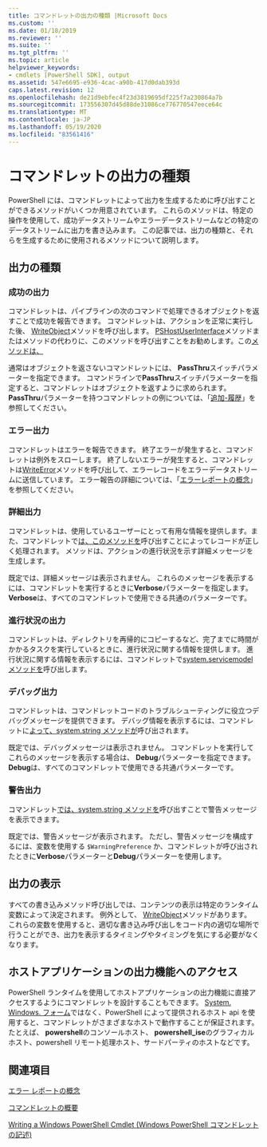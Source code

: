 ```yaml
---
title: コマンドレットの出力の種類 |Microsoft Docs
ms.custom: ''
ms.date: 01/18/2019
ms.reviewer: ''
ms.suite: ''
ms.tgt_pltfrm: ''
ms.topic: article
helpviewer_keywords:
- cmdlets [PowerShell SDK], output
ms.assetid: 547e6695-e936-4cac-a90b-417d0dab393d
caps.latest.revision: 12
ms.openlocfilehash: de21d9ebfec4f23d3819695df225f7a230864a7b
ms.sourcegitcommit: 173556307d45d88de31086ce776770547eece64c
ms.translationtype: MT
ms.contentlocale: ja-JP
ms.lasthandoff: 05/19/2020
ms.locfileid: "83561416"
---
```

# <a name="types-of-cmdlet-output"></a>コマンドレットの出力の種類

PowerShell には、コマンドレットによって出力を生成するために呼び出すことができるメソッドがいくつか用意されています。 これらのメソッドは、特定の操作を使用して、成功データストリームやエラーデータストリームなどの特定のデータストリームに出力を書き込みます。 この記事では、出力の種類と、それらを生成するために使用されるメソッドについて説明します。

## <a name="types-of-output"></a>出力の種類

### <a name="success-output"></a>成功の出力

コマンドレットは、パイプラインの次のコマンドで処理できるオブジェクトを返すことで成功を報告できます。 コマンドレットは、アクションを正常に実行した後、 [WriteObject](/dotnet/api/System.Management.Automation.Cmdlet.WriteObject)メソッドを呼び出します。 [PSHostUserInterface](/dotnet/api/System.Management.Automation.Host.PSHostUserInterface.WriteLine)メソッドまたはメソッドの代わりに、このメソッドを呼び出すことをお勧めします。この[メソッドは、](/dotnet/api/System.Console.WriteLine)

通常はオブジェクトを返さないコマンドレットには、 **PassThru**スイッチパラメーターを指定できます。
コマンドラインで**PassThru**スイッチパラメーターを指定すると、コマンドレットはオブジェクトを返すように求められます。 **PassThru**パラメーターを持つコマンドレットの例については、「[追加-履歴](/powershell/module/Microsoft.PowerShell.Core/Add-History)」を参照してください。

### <a name="error-output"></a>エラー出力

コマンドレットはエラーを報告できます。 終了エラーが発生すると、コマンドレットは例外をスローします。 終了しないエラーが発生すると、コマンドレットは[WriteError](/dotnet/api/System.Management.Automation.Provider.CmdletProvider.WriteError)メソッドを呼び出して、エラーレコードをエラーデータストリームに送信しています。 エラー報告の詳細については、「[エラーレポートの概念](./error-reporting-concepts.md)」を参照してください。

### <a name="verbose-output"></a>詳細出力

コマンドレットは、使用しているユーザーにとって有用な情報を提供します。また、コマンドレットで[は、このメソッドを](/dotnet/api/System.Management.Automation.Cmdlet.WriteVerbose)呼び出すことによってレコードが正しく処理されます。 メソッドは、アクションの進行状況を示す詳細メッセージを生成します。

既定では、詳細メッセージは表示されません。 これらのメッセージを表示するには、コマンドレットを実行するときに**Verbose**パラメーターを指定します。 **Verbose**は、すべてのコマンドレットで使用できる共通のパラメーターです。

### <a name="progress-output"></a>進行状況の出力

コマンドレットは、ディレクトリを再帰的にコピーするなど、完了までに時間がかかるタスクを実行しているときに、進行状況に関する情報を提供します。 進行状況に関する情報を表示するには、コマンドレットで[system.servicemodel メソッドを](/dotnet/api/System.Management.Automation.Cmdlet.WriteProgress)呼び出します。

### <a name="debug-output"></a>デバッグ出力

コマンドレットは、コマンドレットコードのトラブルシューティングに役立つデバッグメッセージを提供できます。 デバッグ情報を表示するには、コマンドレットに[よって、system.string メソッドが](/dotnet/api/System.Management.Automation.Cmdlet.WriteDebug)呼び出されます。

既定では、デバッグメッセージは表示されません。 コマンドレットを実行してこれらのメッセージを表示する場合は、 **Debug**パラメーターを指定できます。 **Debug**は、すべてのコマンドレットで使用できる共通パラメーターです。

### <a name="warning-output"></a>警告出力

コマンドレット[では、system.string メソッドを](/dotnet/api/System.Management.Automation.Cmdlet.WriteWarning)呼び出すことで警告メッセージを表示できます。

既定では、警告メッセージが表示されます。 ただし、警告メッセージを構成するには、変数を使用する `$WarningPreference` か、コマンドレットが呼び出されたときに**Verbose**パラメーターと**Debug**パラメーターを使用します。

## <a name="displaying-output"></a>出力の表示

すべての書き込みメソッド呼び出しでは、コンテンツの表示は特定のランタイム変数によって決定されます。 例外として、 [WriteObject](/dotnet/api/System.Management.Automation.Cmdlet.WriteObject)メソッドがあります。 これらの変数を使用すると、適切な書き込み呼び出しをコード内の適切な場所で行うことができ、出力を表示するタイミングやタイミングを気にする必要がなくなります。

## <a name="accessing-the-output-functionality-of-a-host-application"></a>ホストアプリケーションの出力機能へのアクセス

PowerShell ランタイムを使用してホストアプリケーションの出力機能に直接アクセスするようにコマンドレットを設計することもできます。 [System.](/dotnet/api/System.Console) [Windows. フォーム](/dotnet/api/System.Windows.Forms)ではなく、PowerShell によって提供されるホスト api を使用すると、コマンドレットがさまざまなホストで動作することが保証されます。 たとえば、 **powershell**のコンソールホスト、 **powershell_ise**のグラフィカルホスト、powershell リモート処理ホスト、サードパーティのホストなどです。

## <a name="see-also"></a>関連項目

[エラー レポートの概念](./error-reporting-concepts.md)

[コマンドレットの概要](./cmdlet-overview.md)

[Writing a Windows PowerShell Cmdlet (Windows PowerShell コマンドレットの記述)](./writing-a-windows-powershell-cmdlet.md)
